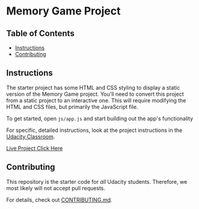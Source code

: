# Memory Game Project

## Table of Contents

* [Instructions](#instructions)
* [Contributing](#contributing)

## Instructions

The starter project has some HTML and CSS styling to display a static version of the Memory Game project. You'll need to convert this project from a static project to an interactive one. This will require modifying the HTML and CSS files, but primarily the JavaScript file.

To get started, open `js/app.js` and start building out the app's functionality

For specific, detailed instructions, look at the project instructions in the [Udacity Classroom](https://classroom.udacity.com/me).

[Live Project Click Here](https://vksthomas.github.io/memory-game/)

## Contributing

This repository is the starter code for _all_ Udacity students. Therefore, we most likely will not accept pull requests.

For details, check out [CONTRIBUTING.md](CONTRIBUTING.md).
